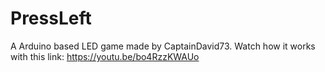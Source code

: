 # PressLeft
A Arduino based LED game made by CaptainDavid73.
Watch how it works with this link: https://youtu.be/bo4RzzKWAUo

